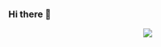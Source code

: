 ### Hi there 👋

<p align="center">
  <img src="https://user-images.githubusercontent.com/17835122/103312480-ddc73f00-4a25-11eb-9aed-3e892ccd8128.gif"/>
</p>


<!--
**eugenestarchenko/eugenestarchenko** is a ✨ _special_ ✨ repository because its `README.md` (this file) appears on your GitHub profile.

Here are some ideas to get you started:

- 🔭 I’m currently working on ...
- 🌱 I’m currently learning ...
- 👯 I’m looking to collaborate on ...
- 🤔 I’m looking for help with ...
- 💬 Ask me about ...
- 📫 How to reach me: ...
- 😄 Pronouns: ...
- ⚡ Fun fact: ...
-->
